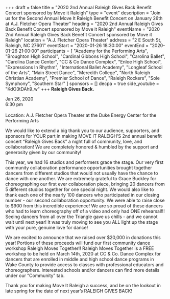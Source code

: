 +++
draft = false
title = "2020 2nd Annual Raleigh Gives Back Benefit Concert sponsored by Move it Raleigh"
type = "event"
description = "Join us for the Second Annual Move It Raleigh Benefit Concert on January 26th at A.J. Fletcher Opera Theater"
heading = "2020 2nd Annual Raleigh Gives Back Benefit Concert sponsored by Move it Raleigh"
eventName = "2020 2nd Annual Raleigh Gives Back Benefit Concert sponsored by Move it Raleigh"
location = "A.J. Fletcher Opera Theater"
address = "2 E South St, Raleigh, NC 27601"
eventStart = "2020-01-26 18:30:00"
eventEnd = "2020-01-26 21:00:00"
participants = [
  "Academy for the Performing Arts",
  "Broughton High School",
  "Cardinal Gibbons High School",
  "Carolina Ballet",
  "Carolina Dance Center",
  "CC & Co Dance Complex",
  "Enloe High School",
  "Expressions In Rhythm",
  "International Ballet Academy",
  "Longleaf School of the Arts",
  "Main Street Dance",
  "Meredith College",
  "North Raleigh Christian Academy",
  "Premier School of Dance",
  "Raleigh Rockers",
  "Sole Symphony",
  "Southern Star"
  ]
sponsors = []
decpa = true
side_youtube = "KdO3tDAh9_w"
+++
**Raleigh Gives Back.**

Jan 26, 2020 \
6:30 pm \
\
Location: A.J. Fletcher Opera Theater at the Duke Energy Center for the Performing Arts

We would like to extend a big thank you to our audience, supporters, and sponsors for YOUR part in making MOVE IT RALEIGH’S 2nd annual benefit concert “Raleigh Gives Back” a night full of community, love, and collaboration! We are completely honored & humbled by the support and generosity given by our community! 

This year, we had 16 studios and performers grace the stage. Our very first community collaboration performance opportunities brought together dancers from different studios that would not usually have the chance to dance with one another. We are extremely grateful to Grace Buckley for choreographing our first ever collaboration piece, bringing 20 dancers from 5 different studios together for one special night. We would also like to thank each one of the nearly 100 dancers who participated in our closing number - our second collaboration opportunity. We were able to raise close to $900 from this incredible experience! We are so proud of these dancers who had to learn choreography off of a video and only had ONE rehearsal!!! Seeing dancers from all over the Triangle gave us chills - and we cannot wait until next year! It was truly moving to see you ALL light up the stage with your pure, genuine love for dance!

We are excited to announce that we raised over $20,000 in donations this year! Portions of these proceeds will fund our first community dance workshop Raleigh Moves Together!! Raleigh Moves Together is a FREE workshop to be held on March 14th, 2020 at CC & Co. Dance Complex for dancers that are enrolled in middle and high school dance programs in Wake County to provide access to classes with professional educators and choreographers. Interested schools and/or dancers can find more details under our “Community” tab.

Thank you for making Move It Raleigh a success, and be on the lookout in late spring for the date of next year’s RALEIGH GIVES BACK!
